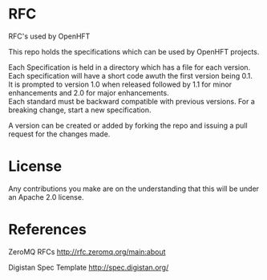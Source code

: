 # RFC
RFC's used by OpenHFT

This repo holds the specifications which can be used by OpenHFT projects.  

Each Specification is held in a directory which has a file for each version. Each specification will have a short code awuth the first version being 0.1.  
It is prompted to version 1.0 when released followed by 1.1 for minor enhancements and 2.0 for major enhancements.  
Each standard must be backward compatible with previous versions.  For a breaking change, start a new specification.

A version can be created or added by forking the repo and issuing a pull request for the changes made.

# License

Any contributions you make are on the understanding that this will be under an Apache 2.0 license.

# References

ZeroMQ RFCs http://rfc.zeromq.org/main:about

Digistan Spec Template http://spec.digistan.org/
